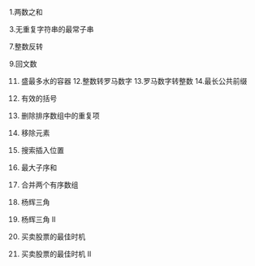 1.两数之和

3.无重复字符串的最常子串

7.整数反转

9.回文数

11. 盛最多水的容器
12.整数转罗马数字
13.罗马数字转整数
14.最长公共前缀



20. 有效的括号

26. 删除排序数组中的重复项
27. 移除元素

35. 搜索插入位置

53. 最大子序和

88. 合并两个有序数组

118. 杨辉三角

119. 杨辉三角 II

121. 买卖股票的最佳时机
122. 买卖股票的最佳时机 II
